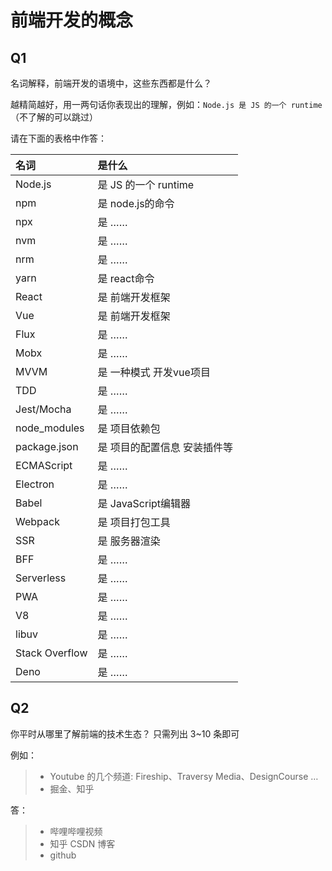 # 前端开发的概念

## Q1

名词解释，前端开发的语境中，这些东西都是什么？

越精简越好，用一两句话你表现出的理解，例如：`Node.js 是 JS 的一个 runtime`  
（不了解的可以跳过）

请在下面的表格中作答：

| 名词           | 是什么                       |
|:---------------|:-----------------------------|
| Node.js        | 是 JS 的一个 runtime         |
| npm            | 是 node.js的命令             |
| npx            | 是 ……                        |
| nvm            | 是 ……                        |
| nrm            | 是 ……                        |
| yarn           | 是 react命令                 |
| React          | 是 前端开发框架              |
| Vue            | 是 前端开发框架              |
| Flux           | 是 ……                        |
| Mobx           | 是 ……                        |
| MVVM           | 是 一种模式 开发vue项目      |
| TDD            | 是 ……                        |
| Jest/Mocha     | 是 ……                        |
| node_modules   | 是 项目依赖包                |
| package.json   | 是 项目的配置信息 安装插件等 |
| ECMAScript     | 是 ……                        |
| Electron       | 是 ……                        |
| Babel          | 是 JavaScript编辑器          |
| Webpack        | 是 项目打包工具              |
| SSR            | 是 服务器渲染                |
| BFF            | 是 ……                        |
| Serverless     | 是 ……                        |
| PWA            | 是 ……                        |
| V8             | 是 ……                        |
| libuv          | 是 ……                        |
| Stack Overflow | 是 ……                        |
| Deno           | 是 ……                        |

## Q2

你平时从哪里了解前端的技术生态？
只需列出 3~10 条即可

例如：

> - Youtube 的几个频道: Fireship、Traversy Media、DesignCourse …
> - 掘金、知乎

答：
> - 哔哩哔哩视频
> - 知乎 CSDN 博客
> - github